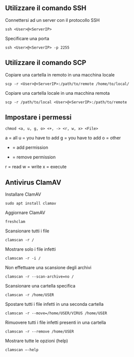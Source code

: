 ## Utilizzare il comando SSH

Connettersi ad un server con il protocollo SSH

	ssh <User>@<ServerIP>

Specificare una porta
	
	ssh <User>@<ServerIP> -p 2255

## Utilizzare il comando SCP

Copiare una cartella in remoto in una macchina locale

	scp -r <User>@<ServerIP>:/path/to/remote /home/to/local/

Copiare una cartella locale in una macchina remota

	scp -r /path/to/local <User>@<ServerIP>:/path/to/remote

## Impostare i permessi

	chmod <a, u, g, o> <+, -> <r, w, x> <File>

a = all
u = you have to add <User>
g = you have to add <Group>
o = other

+ = add permission
- = remove permission

r = read
w = write
x = execute
	
## Antivirus ClamAV

Installare ClamAV

	sudo apt install clamav

Aggiornare ClamAV

	freshclam

Scansionare tutti i file

	clamscan -r /

Mostrare solo i file infetti

	clamscan -r -i /

Non effettuare una scansione degli archivi

	clamscan -r --scan-archive=no /

Scansionare una cartella specifica

	clamscan -r /home/USER

Spostare tutti i file infetti in una seconda cartella

	clamscan -r --move=/home/USER/VIRUS /home/USER

Rimuovere tutti i file infetti presenti in una cartella

	clamscan -r --remove /home/USER

Mostrare tutte le opzioni (help)

	clamscan –-help
